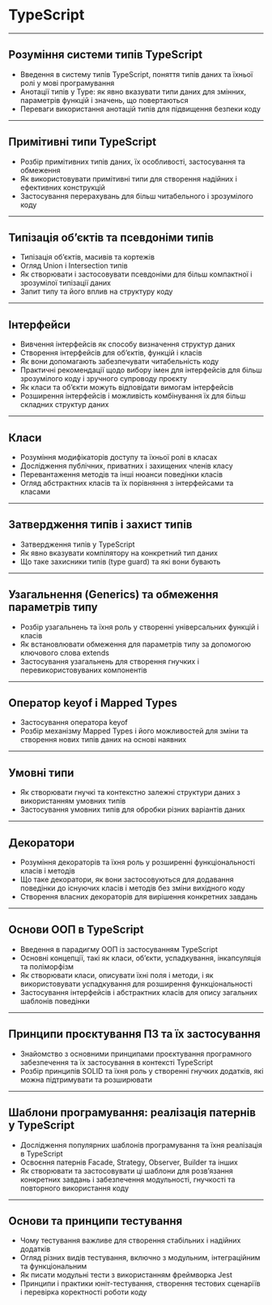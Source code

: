 # TypeScript

---

## Розуміння системи типів TypeScript
  - Введення в систему типів TypeScript, поняття типів даних та їхньої ролі у мові програмування
  - Анотації типів у Туре: як явно вказувати типи даних для змінних, параметрів функцій і
значень, що повертаються
  - Переваги використання анотацій типів для підвищення безпеки коду

---

## Примітивні типи TypeScript
  - Розбір примітивних типів даних, їх особливості, застосування та обмеження
  - Як використовувати примітивні типи для створення надійних і ефективних конструкцій
  - Застосування перерахувань для більш читабельного і зрозумілого коду

---

## Типізація обʼєктів та псевдоніми типів
  - Типізація обʼєктів, масивів та кортежів
  - Огляд Union і Intersection типів
  - Як створювати і застосовувати псевдоніми для більш компактної і зрозумілої типізації даних
  - Запит типу та його вплив на структуру коду

---

## Інтерфейси
  - Вивчення інтерфейсів як способу визначення структур даних
  - Створення інтерфейсів для обʼєктів, функцій і класів
  - Як вони допомагають забезпечувати читабельність коду
  - Практичні рекомендації щодо вибору імен для інтерфейсів для більш зрозумілого коду і зручного супроводу проєкту
  - Як класи та обʼєкти можуть відповідати вимогам інтерфейсів
  - Розширення інтерфейсів і можливість комбінування їх для більш складних структур даних

---

## Класи
  - Розуміння модифікаторів доступу та їхньої ролі в класах
  - Дослідження публічних, приватних і захищених членів класу
  - Перевантаження методів та інші нюанси поведінки класів
  - Огляд абстрактних класів та їх порівняння з інтерфейсами та класами

---

## Затвердження типів і захист типів
  - Затвердження типів у TypeScript
  - Як явно вказувати компілятору на конкретний тип даних
  - Що таке захисники типів (type guard) та які вони бувають

---

## Узагальнення (Generics) та обмеження параметрів типу
  - Розбір узагальнень та їхня роль у створенні універсальних функцій і класів
  - Як встановлювати обмеження для параметрів типу за допомогою ключового слова extends
  - Застосування узагальнень для створення гнучких і перевикористовуваних компонентів

---

## Оператор keyof i Mapped Types
  - Застосування оператора keyof
  - Розбір механізму Mapped Types і його можливостей для зміни та створення нових типів даних на основі наявних

---

## Умовні типи
  - Як створювати гнучкі та контекстно залежні структури даних з використанням умовних типів
  - Застосування умовних типів для обробки різних варіантів даних

---

## Декоратори
  - Розуміння декораторів та їхня роль у розширенні функціональності класів і методів
  - Що таке декоратори, як вони застосовуються для додавання поведінки до існуючих класів і методів без зміни вихідного коду
  - Створення власних декораторів для вирішення конкретних завдань

---

## Основи ООП в TypeScript
  - Введення в парадигму ООП із застосуванням TypeScript
  - Основні концепції, такі як класи, обʼєкти, успадкування, інкапсуляція та поліморфізм
  - Як створювати класи, описувати їхні поля і методи, і як використовувати успадкування для розширення функціональності
  - Застосування інтерфейсів і абстрактних класів для опису загальних шаблонів поведінки

---

## Принципи проєктування ПЗ та їх застосування
  - Знайомство з основними принципами проєктування програмного забезпечення та їх застосування в контексті TypeScript
  - Розбір принципів SOLID та їхня роль у створенні гнучких додатків, які можна підтримувати та розширювати

---

## Шаблони програмування: реалізація патернів у TypeScript
  - Дослідження популярних шаблонів програмування та їхня реалізація в TypeScript
  - Освоєння патернів Facade, Strategy, Observer, Builder та інших
  - Як створювати та застосовувати ці шаблони для розвʼязання конкретних завдань і забезпечення модульності, гнучкості та повторного використання коду

---

## Основи та принципи тестування
  - Чому тестування важливе для створення стабільних і надійних додатків
  - Огляд різних видів тестування, включно з модульним, інтеграційним та функціональним
  - Як писати модульні тести з використанням фреймворка Jest
  - Принципи і практики юніт-тестування, створення тестових сценаріїв і перевірка коректності роботи коду


